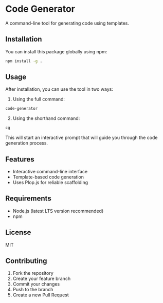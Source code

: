 # Code Generator

A command-line tool for generating code using templates.

## Installation

You can install this package globally using npm:

```bash
npm install -g .
```

## Usage

After installation, you can use the tool in two ways:

1. Using the full command:

```bash
code-generator
```

2. Using the shorthand command:

```bash
cg
```

This will start an interactive prompt that will guide you through the code generation process.

## Features

- Interactive command-line interface
- Template-based code generation
- Uses Plop.js for reliable scaffolding

## Requirements

- Node.js (latest LTS version recommended)
- npm

## License

MIT

## Contributing

1. Fork the repository
2. Create your feature branch
3. Commit your changes
4. Push to the branch
5. Create a new Pull Request
